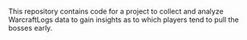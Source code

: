 This repository contains code for a project to collect and analyze WarcraftLogs data to gain insights as to which players tend to pull the bosses early.